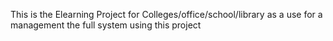 This is the Elearning Project for Colleges/office/school/library as a use for a management the full system using this project
